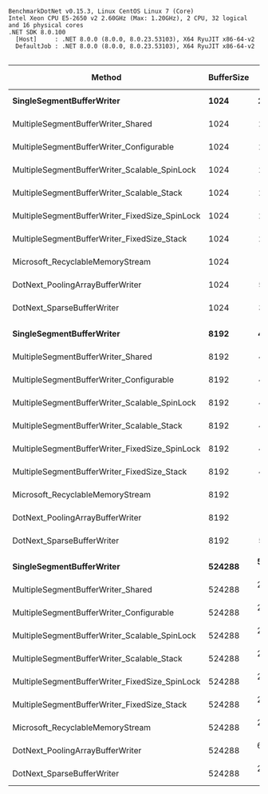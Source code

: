 ```

BenchmarkDotNet v0.15.3, Linux CentOS Linux 7 (Core)
Intel Xeon CPU E5-2650 v2 2.60GHz (Max: 1.20GHz), 2 CPU, 32 logical and 16 physical cores
.NET SDK 8.0.100
  [Host]     : .NET 8.0.0 (8.0.0, 8.0.23.53103), X64 RyuJIT x86-64-v2
  DefaultJob : .NET 8.0.0 (8.0.0, 8.0.23.53103), X64 RyuJIT x86-64-v2


```
| Method                                         | BufferSize | Mean        | Error     | StdDev    | Ratio | RatioSD | Gen0   | Allocated | Alloc Ratio |
|----------------------------------------------- |----------- |------------:|----------:|----------:|------:|--------:|-------:|----------:|------------:|
| **SingleSegmentBufferWriter**                      | **1024**       |    **218.2 ns** |   **2.32 ns** |   **2.17 ns** |  **0.84** |    **0.01** | **0.0076** |      **80 B** |        **0.43** |
| MultipleSegmentBufferWriter_Shared             | 1024       |    260.2 ns |   3.22 ns |   2.69 ns |  1.00 |    0.01 | 0.0172 |     184 B |        1.00 |
| MultipleSegmentBufferWriter_Configurable       | 1024       |    259.9 ns |   2.78 ns |   2.32 ns |  1.00 |    0.01 | 0.0172 |     184 B |        1.00 |
| MultipleSegmentBufferWriter_Scalable_SpinLock  | 1024       |    272.0 ns |   4.98 ns |   3.89 ns |  1.05 |    0.02 | 0.0196 |     208 B |        1.13 |
| MultipleSegmentBufferWriter_Scalable_Stack     | 1024       |    245.9 ns |   3.54 ns |   2.76 ns |  0.95 |    0.01 | 0.0196 |     208 B |        1.13 |
| MultipleSegmentBufferWriter_FixedSize_SpinLock | 1024       |    256.5 ns |   3.27 ns |   2.73 ns |  0.99 |    0.01 | 0.0196 |     208 B |        1.13 |
| MultipleSegmentBufferWriter_FixedSize_Stack    | 1024       |    267.2 ns |   4.04 ns |   3.38 ns |  1.03 |    0.02 | 0.0196 |     208 B |        1.13 |
| Microsoft_RecyclableMemoryStream               | 1024       |  1,131.7 ns |  17.07 ns |  15.13 ns |  4.35 |    0.07 | 0.0267 |     280 B |        1.52 |
| DotNext_PoolingArrayBufferWriter               | 1024       |    517.1 ns |  10.06 ns |  12.35 ns |  1.99 |    0.05 | 0.0172 |     184 B |        1.00 |
| DotNext_SparseBufferWriter                     | 1024       |    339.1 ns |   6.81 ns |   8.62 ns |  1.30 |    0.03 | 0.0129 |     136 B |        0.74 |
|                                                |            |             |           |           |       |         |        |           |             |
| **SingleSegmentBufferWriter**                      | **8192**       |    **429.1 ns** |   **7.24 ns** |   **6.42 ns** |  **0.97** |    **0.02** | **0.0076** |      **80 B** |        **0.43** |
| MultipleSegmentBufferWriter_Shared             | 8192       |    443.6 ns |   5.32 ns |   4.97 ns |  1.00 |    0.02 | 0.0172 |     184 B |        1.00 |
| MultipleSegmentBufferWriter_Configurable       | 8192       |    491.7 ns |   9.05 ns |   8.03 ns |  1.11 |    0.02 | 0.0172 |     184 B |        1.00 |
| MultipleSegmentBufferWriter_Scalable_SpinLock  | 8192       |    465.4 ns |   6.45 ns |   5.39 ns |  1.05 |    0.02 | 0.0196 |     208 B |        1.13 |
| MultipleSegmentBufferWriter_Scalable_Stack     | 8192       |    450.5 ns |   8.77 ns |  11.41 ns |  1.02 |    0.03 | 0.0196 |     208 B |        1.13 |
| MultipleSegmentBufferWriter_FixedSize_SpinLock | 8192       |    429.3 ns |   5.66 ns |   4.73 ns |  0.97 |    0.01 | 0.0191 |     208 B |        1.13 |
| MultipleSegmentBufferWriter_FixedSize_Stack    | 8192       |    441.7 ns |   8.82 ns |  11.47 ns |  1.00 |    0.03 | 0.0196 |     208 B |        1.13 |
| Microsoft_RecyclableMemoryStream               | 8192       |  1,534.1 ns |  18.12 ns |  22.25 ns |  3.46 |    0.06 | 0.0267 |     280 B |        1.52 |
| DotNext_PoolingArrayBufferWriter               | 8192       |  1,329.8 ns |  25.72 ns |  25.26 ns |  3.00 |    0.06 | 0.0172 |     184 B |        1.00 |
| DotNext_SparseBufferWriter                     | 8192       |    570.5 ns |  10.96 ns |  13.05 ns |  1.29 |    0.03 | 0.0124 |     136 B |        0.74 |
|                                                |            |             |           |           |       |         |        |           |             |
| **SingleSegmentBufferWriter**                      | **524288**     | **52,893.5 ns** | **570.27 ns** | **533.43 ns** |  **2.26** |    **0.03** |      **-** |     **160 B** |        **0.53** |
| MultipleSegmentBufferWriter_Shared             | 524288     | 23,380.9 ns | 273.96 ns | 242.86 ns |  1.00 |    0.01 |      - |     304 B |        1.00 |
| MultipleSegmentBufferWriter_Configurable       | 524288     | 23,467.4 ns | 405.55 ns | 359.51 ns |  1.00 |    0.02 |      - |     304 B |        1.00 |
| MultipleSegmentBufferWriter_Scalable_SpinLock  | 524288     | 23,223.0 ns | 351.00 ns | 293.10 ns |  0.99 |    0.02 | 0.0305 |     328 B |        1.08 |
| MultipleSegmentBufferWriter_Scalable_Stack     | 524288     | 23,562.5 ns | 464.66 ns | 849.66 ns |  1.01 |    0.04 |      - |     424 B |        1.39 |
| MultipleSegmentBufferWriter_FixedSize_SpinLock | 524288     | 23,327.0 ns | 438.31 ns | 409.99 ns |  1.00 |    0.02 | 0.0305 |     328 B |        1.08 |
| MultipleSegmentBufferWriter_FixedSize_Stack    | 524288     | 24,011.0 ns | 331.36 ns | 258.70 ns |  1.03 |    0.01 | 0.0305 |     424 B |        1.39 |
| Microsoft_RecyclableMemoryStream               | 524288     | 25,173.0 ns | 317.44 ns | 265.08 ns |  1.08 |    0.02 |      - |     480 B |        1.58 |
| DotNext_PoolingArrayBufferWriter               | 524288     | 62,590.3 ns | 963.78 ns | 752.46 ns |  2.68 |    0.04 |      - |     184 B |        0.61 |
| DotNext_SparseBufferWriter                     | 524288     | 24,654.2 ns | 230.11 ns | 179.66 ns |  1.05 |    0.01 | 0.0305 |     328 B |        1.08 |
